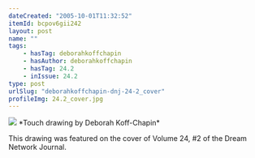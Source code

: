 ```yaml
---
dateCreated: "2005-10-01T11:32:52"
itemId: bcpov6gii242
layout: post
name: ""
tags:
    - hasTag: deborahkoffchapin
    - hasAuthor: deborahkoffchapin
    - hasTag: 24.2
    - inIssue: 24.2
type: post
urlSlug: "deborahkoffchapin-dnj-24-2_cover"
profileImg: 24.2_cover.jpg
---
```


<img src="../images/24.2_cover.jpg" width="auto" height="auto"/>
*Touch drawing by Deborah Koff-Chapin*

This drawing was featured on the cover of Volume 24, #2 of the Dream Network Journal.
